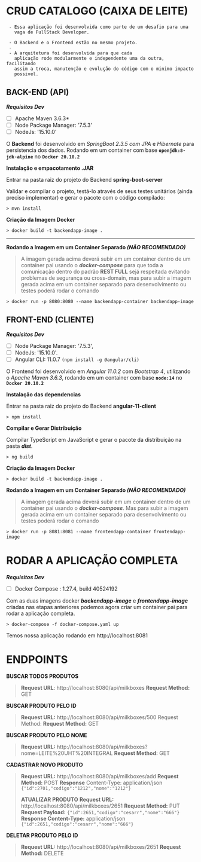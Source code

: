 
# CRUD CATALOGO (CAIXA DE LEITE)

     - Essa aplicação foi desenvolvida como parte de um desafio para uma
       vaga de FullStack Developer. 
       
     - O Backend e o Frontend estão no mesmo projeto. 
     -  
     - A arquitetura foi desenvolvida para que cada
       aplicação rode modularmente e independente uma da outra, facilitando
       assim a troca, manutenção e evolução do código com o minimo impacto
       possivel.

**BACK-END (API)**
---
***Requisitos Dev***

 - [ ] Apache Maven 3.6.3*
 - [ ] Node Package Manager: '7.5.3'
 - [ ] NodeJs: '15.10.0'

O **Backend** foi desenvolvido em *SpringBoot 2.3.5 com JPA* e *Hibernate* para persistencia dos dados. Rodando em um container com base **`openjdk:8-jdk-alpine`** no **`Docker 20.10.2`**

 **Instalação e empacotamento .JAR**

Entrar na pasta raiz do projeto do Backend **spring-boot-server**

Validar e compilar o projeto, testá-lo através de seus testes unitários (ainda preciso implementar) e gerar o pacote com o código compilado:  

    > mvn install

 **Criação da Imagem Docker**
 

    > docker build -t backendapp-image . 

---
**Rodando a Imagem em um Container Separado *(NÃO RECOMENDADO)***

> A imagem gerada acima deverá subir em um container dentro de um
> container pai usando o ***docker-compose*** para que toda a
> comunicação dentro do padrão **REST FULL** sejá respeitada evitando
> problemas de segurança ou cross-domain, mas para subir a imagem gerada
> acima em um container separado para desenvolvimento ou testes poderá
> rodar o comando  

    > docker run -p 8080:8080 --name backendapp-container backendapp-image


**FRONT-END (CLIENTE)**
---
***Requisitos Dev***

 - [ ] Node Package Manager: '7.5.3', 
 - [ ] NodeJs: '15.10.0'.
 - [ ] Angular CLI: 11.0.7  `(npm install -g @angular/cli)`

O Frontend foi desenvolvido em *Angular 11.0.2* com *Bootstrap 4*, utilizando o *Apache Maven 3.6.3*, rodando em um container com base **`node:14`** no **`Docker 20.10.2`**

 **Instalação das dependencias**
 
 Entrar na pasta raiz do projeto do Backend **angular-11-client**
 
    > npm install
 
 **Compilar e Gerar Distribuição**

Compilar TypeScript em JavaScript e gerar o pacote da distribuição na pasta ***dist***.

    > ng build

 **Criação da Imagem Docker**
 
    > docker build -t backendapp-image . 
    
**Rodando a Imagem em um Container Separado *(NÃO RECOMENDADO)***

> A imagem gerada acima deverá subir em um container dentro de um
> container pai usando o ***docker-compose***. Mas para subir a imagem gerada
> acima em um container separado para desenvolvimento ou testes poderá
> rodar o comando  

    > docker run -p 8081:8081 --name frontendapp-container frontendapp-image


# RODAR A APLICAÇÃO COMPLETA

***Requisitos Dev***

 - [ ] Docker Compose : 1.27.4, build 40524192

Com as duas imagens docker ***backendapp-image*** e ***frontendapp-image*** criadas nas etapas anteriores podemos agora criar um container pai para rodar a aplicação completa.

    > docker-compose -f docker-compose.yaml up

Temos nossa aplicação rodando em http://localhost:8081

# ENDPOINTS


**BUSCAR TODOS PRODUTOS**

> **Request URL**: http://localhost:8080/api/milkboxes
> **Request Method:** GET

**BUSCAR PRODUTO PELO ID**

> **Request URL:** http://localhost:8080/api/milkboxes/500 Request Method:
> **Request Method:** GET

**BUSCAR PRODUTO PELO NOME**

> **Request URL:** http://localhost:8080/api/milkboxes?nome=LEITE%20UHT%20INTEGRAL
> **Request Method:** GET

**CADASTRAR NOVO PRODUTO**

> **Request URL:** http://localhost:8080/api/milkboxes/add
> **Request Method:** POST
> **Response** Content-Type: application/json `{"id":2701,"codigo":"1212","nome":"1212"}`
> 
> 
> **ATUALIZAR PRODUTO**
> **Request URL:** http://localhost:8080/api/milkboxes/2651
> **Request Method:** PUT
> **Request Payload:** `{"id":2651,"codigo":"cesarr","nome":"666"}`
> **Response Content-Type:** application/json 
> `{"id":2651,"codigo":"cesarr","nome":"666"}`

**DELETAR PRODUTO PELO ID**

> **Request URL:** http://localhost:8080/api/milkboxes/2651
> **Request Method:** DELETE
